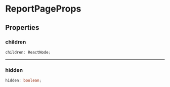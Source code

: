 # ReportPageProps

## Properties

### children

```ts
children: ReactNode;
```

***

### hidden

```ts
hidden: boolean;
```
